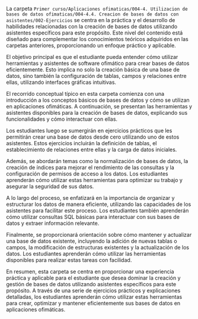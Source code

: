 La carpeta `Primer curso/Aplicaciones ofimaticas/004-4. Utilizacion de bases de datos ofimaticas/004-4.4. Creacion de bases de datos con asistentes/002-Ejercicios` se centra en la práctica y el desarrollo de habilidades relacionadas con la creación de bases de datos utilizando asistentes específicos para este propósito. Este nivel del contenido está diseñado para complementar los conocimientos teóricos adquiridos en las carpetas anteriores, proporcionando un enfoque práctico y aplicable.

El objetivo principal es que el estudiante pueda entender cómo utilizar herramientas y asistentes de software ofimático para crear bases de datos eficientemente. Esto implica no solo la creación básica de una base de datos, sino también la configuración de tablas, campos y relaciones entre ellas, utilizando interfaces gráficas intuitivas.

El recorrido conceptual típico en esta carpeta comienza con una introducción a los conceptos básicos de bases de datos y cómo se utilizan en aplicaciones ofimáticas. A continuación, se presentan las herramientas y asistentes disponibles para la creación de bases de datos, explicando sus funcionalidades y cómo interactuar con ellas.

Los estudiantes luego se sumergirán en ejercicios prácticos que les permitirán crear una base de datos desde cero utilizando uno de estos asistentes. Estos ejercicios incluirán la definición de tablas, el establecimiento de relaciones entre ellas y la carga de datos iniciales.

Además, se abordarán temas como la normalización de bases de datos, la creación de índices para mejorar el rendimiento de las consultas y la configuración de permisos de acceso a los datos. Los estudiantes aprenderán cómo utilizar estas herramientas para optimizar su trabajo y asegurar la seguridad de sus datos.

A lo largo del proceso, se enfatizará en la importancia de organizar y estructurar los datos de manera eficiente, utilizando las capacidades de los asistentes para facilitar este proceso. Los estudiantes también aprenderán cómo utilizar consultas SQL básicas para interactuar con sus bases de datos y extraer información relevante.

Finalmente, se proporcionará orientación sobre cómo mantener y actualizar una base de datos existente, incluyendo la adición de nuevas tablas o campos, la modificación de estructuras existentes y la actualización de los datos. Los estudiantes aprenderán cómo utilizar las herramientas disponibles para realizar estas tareas con facilidad.

En resumen, esta carpeta se centra en proporcionar una experiencia práctica y aplicable para el estudiante que desea dominar la creación y gestión de bases de datos utilizando asistentes específicos para este propósito. A través de una serie de ejercicios prácticos y explicaciones detalladas, los estudiantes aprenderán cómo utilizar estas herramientas para crear, optimizar y mantener eficientemente sus bases de datos en aplicaciones ofimáticas.
